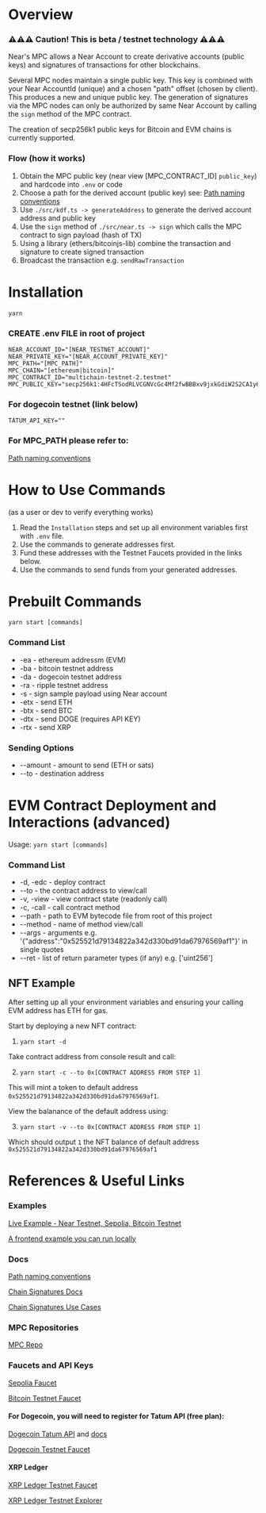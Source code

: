 # Overview

### ⚠️⚠️⚠️ Caution! This is beta / testnet technology ⚠️⚠️⚠️

Near's MPC allows a Near Account to create derivative accounts (public keys) and signatures of transactions for other blockchains.

Several MPC nodes maintain a single public key. This key is combined with your Near AccountId (unique) and a chosen "path" offset (chosen by client). This produces a new and unique public key. The generation of signatures via the MPC nodes can only be authorized by same Near Account by calling the `sign` method of the MPC contract.

The creation of secp256k1 public keys for Bitcoin and EVM chains is currently supported.

### Flow (how it works)

1. Obtain the MPC public key (near view [MPC_CONTRACT_ID] `public_key`) and hardcode into `.env` or code
2. Choose a path for the derived account (public key) see: [Path naming conventions](https://github.com/near/near-fastauth-wallet/blob/dmd/chain_sig_docs/docs/chain_signature_api.org)
3. Use `./src/kdf.ts -> generateAddress` to generate the derived account address and public key
4. Use the `sign` method of `./src/near.ts -> sign` which calls the MPC contract to sign payload (hash of TX)
5. Using a library (ethers/bitcoinjs-lib) combine the transaction and signature to create signed transaction
6. Broadcast the transaction e.g. `sendRawTransaction`

# Installation

`yarn`

### CREATE .env FILE in root of project

```
NEAR_ACCOUNT_ID="[NEAR_TESTNET_ACCOUNT]"
NEAR_PRIVATE_KEY="[NEAR_ACCOUNT_PRIVATE_KEY]"
MPC_PATH="[MPC_PATH]"
MPC_CHAIN="[ethereum|bitcoin]"
MPC_CONTRACT_ID="multichain-testnet-2.testnet"
MPC_PUBLIC_KEY="secp256k1:4HFcTSodRLVCGNVcGc4Mf2fwBBBxv9jxkGdiW2S2CA1y6UpVVRWKj6RX7d7TDt65k2Bj3w9FU4BGtt43ZvuhCnNt"
```

### For dogecoin testnet (link below)

```
TATUM_API_KEY=""
```

### For MPC_PATH please refer to:

[Path naming conventions](https://github.com/near/near-fastauth-wallet/blob/dmd/chain_sig_docs/docs/chain_signature_api.org)

# How to Use Commands

(as a user or dev to verify everything works)

1. Read the `Installation` steps and set up all environment variables first with `.env` file.
2. Use the commands to generate addresses first.
3. Fund these addresses with the Testnet Faucets provided in the links below.
4. Use the commands to send funds from your generated addresses.

# Prebuilt Commands

`yarn start [commands]`

### Command List

- -ea - ethereum addressm (EVM)
- -ba - bitcoin testnet address
- -da - dogecoin testnet address
- -ra - ripple testnet address
- -s - sign sample payload using Near account
- -etx - send ETH
- -btx - send BTC
- -dtx - send DOGE (requires API KEY)
- -rtx - send XRP

### Sending Options

- --amount - amount to send (ETH or sats)
- --to - destination address

# EVM Contract Deployment and Interactions (advanced)

Usage: `yarn start [commands]`

### Command List

- -d, -edc - deploy contract
- --to - the contract address to view/call
- -v, -view - view contract state (readonly call)
- -c, -call - call contract method
- --path - path to EVM bytecode file from root of this project
- --method - name of method view/call
- --args - arguments e.g. '{"address":"0x525521d79134822a342d330bd91da67976569af1"}' in single quotes
- --ret - list of return parameter types (if any) e.g. ['uint256']

## NFT Example

After setting up all your environment variables and ensuring your calling EVM address has ETH for gas.

Start by deploying a new NFT contract:

1. `yarn start -d`

Take contract address from console result and call:

2. `yarn start -c --to 0x[CONTRACT ADDRESS FROM STEP 1]`

This will mint a token to default address `0x525521d79134822a342d330bd91da67976569af1`.

View the balanance of the default address using:

3. `yarn start -v --to 0x[CONTRACT ADDRESS FROM STEP 1]`

Which should output `1` the NFT balance of default address `0x525521d79134822a342d330bd91da67976569af1`

# References & Useful Links

### Examples

[Live Example - Near Testnet, Sepolia, Bitcoin Testnet](https://test.near.social/md1.testnet/widget/chainsig-sign-eth-tx)

[A frontend example you can run locally](https://github.com/gagdiez/near-multichain)

### Docs

[Path naming conventions](https://github.com/near/near-fastauth-wallet/blob/dmd/chain_sig_docs/docs/chain_signature_api.org)

[Chain Signatures Docs](https://docs.near.org/concepts/abstraction/chain-signatures)

[Chain Signatures Use Cases](https://docs.near.org/concepts/abstraction/signatures/use-cases)

### MPC Repositories

[MPC Repo](https://github.com/near/mpc-recovery/)

### Faucets and API Keys

[Sepolia Faucet](https://sepolia-faucet.pk910.de/)

[Bitcoin Testnet Faucet](https://faucet.triangleplatform.com/bitcoin/testnet)

#### For Dogecoin, you will need to register for Tatum API (free plan):

[Dogecoin Tatum API](https://tatum.io/) and [docs](https://apidoc.tatum.io/tag/Dogecoin)

[Dogecoin Testnet Faucet](https://shibe.technology/)

#### XRP Ledger

[XRP Ledger Testnet Faucet](https://test.bithomp.com/faucet/)

[XRP Ledger Testnet Explorer](https://test.bithomp.com/explorer)
